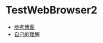 # TestWebBrowser2
- [参考博客](https://wenzhou.blog.csdn.net/article/details/78311171?spm=1001.2101.3001.6650.6&utm_medium=distribute.pc_relevant.none-task-blog-2%7Edefault%7EBlogCommendFromBaidu%7ERate-6-78311171-blog-44540683.pc_relevant_antiscanv3&depth_1-utm_source=distribute.pc_relevant.none-task-blog-2%7Edefault%7EBlogCommendFromBaidu%7ERate-6-78311171-blog-44540683.pc_relevant_antiscanv3&utm_relevant_index=10)
- [自己的理解](https://www.jianshu.com/p/1eec09aae14a)

